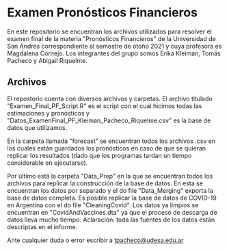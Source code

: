 # Examen Pronósticos Financieros

En este repositorio se encuentran los archivos utilizados para resolver el examen final de la materia "Pronósticos Financieros" de la Universidad de San Andrés correspondiente al semestre de otoño 2021 y cuya profesora es Magdalena Cornejo. Los integrantes del grupo somos Erika Kleiman, Tomás Pacheco y Abigail Riquelme.

## Archivos

El repostorio cuenta con diversos archivos y carpetas. El archivo titulado "Examen_Final_PF_Script.R" es el script con el cual hicimos todas las estimaciones y pronósticos y "Datos_ExamenFinal_PF_Kleiman_Pacheco_Riquelme.csv" es la base de datos que utilizamos. 

En la carpeta llamada "forecast" se encuentran todos los archivos .csv en los cuales están guardados los pronósticos en caso de que se quieran replicar los resultados (dado que los programas tardan un tiempo considerable en ejecutarse). 

Por último está la carpeta "Data_Prep" en la que se encuentran todos los archivos para replicar la construcción de la base de datos. En esta se encuentran los datos por separado y el do file "Data_Merging" exporta la base de datos completa. Es posible replicar la base de datos de COVID-19 en Argentina con el do file "CleaningCovid". Los datos ya limpios se encuentran en "CovidAndVaccines.dta" ya que el proceso de descarga de datos lleva mucho tiempo. Aclaración: toda las fuentes de los datos están descriptas en el informe.


Ante cualquier duda o error escribir a tpacheco@udesa.edu.ar
